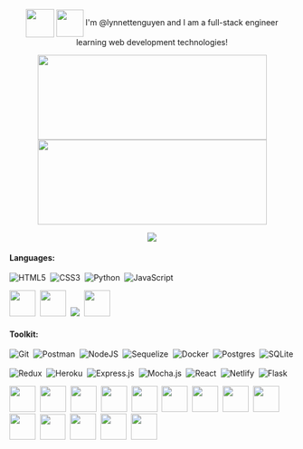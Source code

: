 <p align="center">
<img height="50px" align="center" src="https://user-images.githubusercontent.com/98368183/182954339-538b18ef-fb68-4398-a8dc-342ee57c71b9.gif"/> <img height="48px" align="center" src="https://user-images.githubusercontent.com/98368183/182941138-d1c26155-a2ad-429e-b10e-809974ca796d.gif"/> I'm @lynnettenguyen and I am a full-stack engineer learning web development technologies!
</p>

<p align="center">
<a href="https://git.io/streak-stats">
  <img height="150px" width="405px" align="center" src="https://github-readme-streak-stats.herokuapp.com/?user=lynnettenguyen&theme=monokai-metallian&hide_border=true" />
</a>
<a href="https://github.com/anuraghazra/github-readme-stats">
  <img height ="150px" width="405px" align="center" src="https://github-readme-stats.vercel.app/api/top-langs/?username=lynnettenguyen&langs_count=8&layout=compact&theme=dracula&hide_border=true" />
</a>
</p>
<p align="center">
<img src="https://komarev.com/ghpvc/?username=lynnettenguyen&color=A1869E"/>
</p>

#### Languages:
![HTML5](https://img.shields.io/badge/html5-%23E34F26.svg?style=for-the-badge&logo=html5&logoColor=white)&nbsp; ![CSS3](https://img.shields.io/badge/css3-%231572B6.svg?style=for-the-badge&logo=css3&logoColor=white)&nbsp; ![Python](https://img.shields.io/badge/Python-14354C?style=for-the-badge&logo=python&logoColor=white)&nbsp;  ![JavaScript](https://img.shields.io/badge/JavaScript-323330?style=for-the-badge&logo=javascript&logoColor=F7DF1E)  

<p>
<a href="https://skillicons.dev"><img width="46px" src="https://skillicons.dev/icons?i=html"/></a>&nbsp;
<a href="https://skillicons.dev"><img width="46px" src="https://skillicons.dev/icons?i=css"/></a>&nbsp;
<img src="https://user-images.githubusercontent.com/98368183/182982975-1c4fcfb8-7667-466e-98ed-e4b7190d7617.png"/>&nbsp;
<a href="https://skillicons.dev"><img width="46px" src="https://skillicons.dev/icons?i=js"/></a>
</p>

#### Toolkit:
![Git](https://img.shields.io/badge/GIT-E44C30?style=for-the-badge&logo=git&logoColor=white)&nbsp;  ![Postman](https://img.shields.io/badge/Postman-FF6C37?style=for-the-badge&logo=postman&logoColor=white)&nbsp;  ![NodeJS](https://img.shields.io/badge/Node.js-339933?style=for-the-badge&logo=nodedotjs&logoColor=white)&nbsp;  ![Sequelize](https://img.shields.io/badge/Sequelize-52B0E7?style=for-the-badge&logo=Sequelize&logoColor=white)&nbsp;  ![Docker](https://img.shields.io/badge/docker-%230db7ed.svg?style=for-the-badge&logo=docker&logoColor=white)&nbsp;  <!--![Visual Studio Code](https://img.shields.io/badge/VSCode-0078D4?style=for-the-badge&logo=visual%20studio%20code&logoColor=white)&nbsp;-->  ![Postgres](https://img.shields.io/badge/postgres-%23316192.svg?style=for-the-badge&logo=postgresql&logoColor=white)&nbsp;  ![SQLite](https://img.shields.io/badge/sqlite-%2307405e.svg?style=for-the-badge&logo=sqlite&logoColor=white)&nbsp;  
![Redux](https://img.shields.io/badge/redux-%23593d88.svg?style=for-the-badge&logo=redux&logoColor=white)&nbsp;  ![Heroku](https://img.shields.io/badge/heroku-%23430098.svg?style=for-the-badge&logo=heroku&logoColor=white)&nbsp;  ![Express.js](https://img.shields.io/badge/express.js-%23404d59.svg?style=for-the-badge&logo=express&logoColor=%2361DAFB)&nbsp;  ![Mocha.js](https://img.shields.io/badge/mocha.js-323330?style=for-the-badge&logo=mocha&logoColor=Brown)&nbsp;  ![React](https://img.shields.io/badge/react-%2320232a.svg?style=for-the-badge&logo=react&logoColor=%2361DAFB)&nbsp; ![Netlify](https://img.shields.io/badge/netlify-%23000000.svg?style=for-the-badge&logo=netlify&logoColor=#00C7B7)&nbsp;  ![Flask](https://img.shields.io/badge/Flask-000000?style=for-the-badge&logo=flask&logoColor=white)&nbsp;

<img width="46px" src="https://user-images.githubusercontent.com/98368183/183134396-e4d303e5-7e36-4192-a697-0f2dcbf6067f.png"/>&nbsp;
<img width="46px" src="https://user-images.githubusercontent.com/98368183/182984333-4c0883c6-15b3-4962-9399-4c1b5d09aeac.png"/>&nbsp;
<img width="46px" src="https://user-images.githubusercontent.com/98368183/182984354-0c20e8d8-5c37-440d-9603-c2e1369b71b3.png"/>&nbsp;
<img width="46px" src="https://user-images.githubusercontent.com/98368183/182984427-f0363a8c-e140-4559-990a-a10c26889715.png"/>&nbsp;
<a href="https://skillicons.dev"><img width="46px" src="https://skillicons.dev/icons?i=docker"/></a>&nbsp;
<img width="46px" src="https://user-images.githubusercontent.com/98368183/183138907-2ce1c6e6-67c7-4d3a-b6b3-6e0c5cd9a462.png"/>&nbsp;
<a href="https://skillicons.dev"><img width="46px" src="https://skillicons.dev/icons?i=sqlite"/></a>&nbsp;
<img width="46px" src="https://user-images.githubusercontent.com/98368183/182985115-487e0f30-c52b-47e8-bae7-48581ec230b4.png"/>&nbsp;
<a href="https://skillicons.dev"><img width="46px" src="https://skillicons.dev/icons?i=heroku"/></a>&nbsp;
<a href="https://skillicons.dev"><img width="46px" src="https://skillicons.dev/icons?i=express"/></a>&nbsp;
<img width="45px" src="https://user-images.githubusercontent.com/98368183/182986031-01e86594-b608-402a-960c-b97cae61e6e3.png"/>&nbsp;
<img width="46px" src="https://user-images.githubusercontent.com/98368183/183135524-a013d89b-faf9-4fda-a09f-c08c17f22c31.png"/>&nbsp;
<img width="46px" src="https://user-images.githubusercontent.com/98368183/183135111-279d8b03-e368-41a8-a3c6-8bca68a8397c.png"/>&nbsp;
<a href="https://skillicons.dev"><img width="46px" src="https://skillicons.dev/icons?i=flask"/></a>

<!--<img width="46px" src="https://user-images.githubusercontent.com/98368183/182984974-d57b8b7e-2ab5-4efb-93e2-28b6331d74e1.png"/>&nbsp;-->
